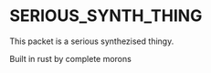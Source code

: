 # SERIOUS_SYNTH_THING

This packet is a serious synthezised thingy.

Built in rust by complete morons
